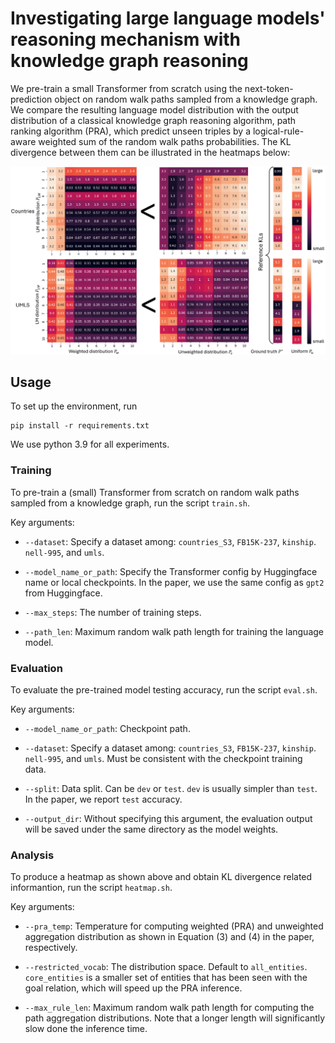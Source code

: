 # Investigating large language models' reasoning mechanism with knowledge graph reasoning

We pre-train a small Transformer from scratch using the next-token-prediction object on random walk paths sampled from a knowledge graph. We compare the resulting language model distribution with the output distribution of a classical knowledge graph reasoning algorithm, path ranking algorithm (PRA), which predict unseen triples by a logical-rule-aware weighted sum of the random walk paths probabilities. The KL divergence between them can be illustrated in the heatmaps below:

![heatmap](../img/klds.png)

## Usage

To set up the environment, run
```
pip install -r requirements.txt 
```
We use python 3.9 for all experiments.

### Training

To pre-train a (small) Transformer from scratch on random walk paths sampled from a knowledge graph, run the script `train.sh`. 

Key arguments:

* `--dataset`: Specify a dataset among: `countries_S3`, `FB15K-237`, `kinship`. `nell-995`, and `umls`.

*  `--model_name_or_path`: Specify the Transformer config by Huggingface name or local checkpoints. In the paper, we use the same config as `gpt2` from Huggingface. 

* `--max_steps`: The number of training steps. 

* `--path_len`: Maximum random walk path length for training the language model.

### Evaluation

To evaluate the pre-trained model testing accuracy, run the script `eval.sh`. 

Key arguments:

* `--model_name_or_path`: Checkpoint path. 

* `--dataset`: Specify a dataset among: `countries_S3`, `FB15K-237`, `kinship`. `nell-995`, and `umls`. Must be consistent with the checkpoint training data.

* `--split`: Data split. Can be `dev` or `test`. `dev` is usually simpler than `test`. In the paper, we report `test` accuracy.

* `--output_dir`: Without specifying this argument, the evaluation output will be saved under the same directory as the model weights.

### Analysis

To produce a heatmap as shown above and obtain KL divergence related informantion, run the script `heatmap.sh`.

Key arguments:

* `--pra_temp`: Temperature for computing weighted (PRA) and unweighted aggregation distribution as shown in Equation (3) and (4) in the paper, respectively.

* `--restricted_vocab`: The distribution space. Default to `all_entities`. `core_entities` is a smaller set of entities that has been seen with the goal relation, which will speed up the PRA inference.

* `--max_rule_len`: Maximum random walk path length for computing the path aggregation distributions. Note that a longer length will significantly slow done the inference time.